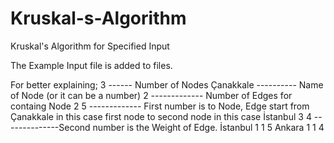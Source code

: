 # Kruskal-s-Algorithm
Kruskal's Algorithm for Specified Input

The Example Input file is added to files.

For better explaining;
3    ------ Number of Nodes
Çanakkale    ---------- Name of Node (or it can be a number)
2     ------------- Number of Edges for containg Node
2 5   ------------- First number is to Node, Edge start from Çanakkale in this case first node to second node in this case İstanbul
3 4   --------------Second number is the Weight of Edge.
İstanbul
1
1 5
Ankara
1
1 4
